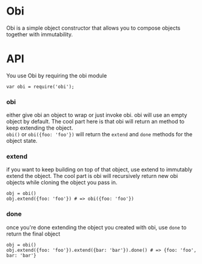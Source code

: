 Obi
===

Obi is a simple object constructor that allows you to compose objects together with immutability.


# API
You use Obi by requiring the obi module
```
var obi = require('obi');
```

### obi
either give obi an object to wrap or just invoke obi. obi will use an empty object by default.
The cool part here is that obi will return an method to keep extending the object.  
```obi()``` or ```obi({foo: 'foo'})``` will return the ```extend``` and ```done``` methods for the object state.


### extend
if you want to keep building on top of that object, use extend to immutably extend the object.
The cool part is obi will recursively return new obi objects while cloning the object you pass in.
```
obj = obi()
obj.extend({foo: 'foo'}) # => obi({foo: 'foo'})
```


### done
once you're done extending the object you created with obi, use ```done``` to return the final object
```
obj = obi()
obj.extend({foo: 'foo'}).extend({bar: 'bar'}).done() # => {foo: 'foo', bar: 'bar'}
